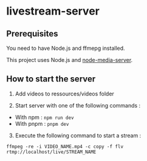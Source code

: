 # livestream-server

## Prerequisites

You need to have Node.js and ffmepg installed.

This project uses Node.js and [node-media-server](https://github.com/illuspas/Node-Media-Server).

## How to start the server

1. Add videos to ressources/videos folder

2. Start server with one of the following commands :
- With npm : ` npm run dev `
- With pnpm : ` pnpm dev `

3. Execute the following command to start a stream :

`ffmpeg -re -i VIDEO_NAME.mp4 -c copy -f flv rtmp://localhost/live/STREAM_NAME`

